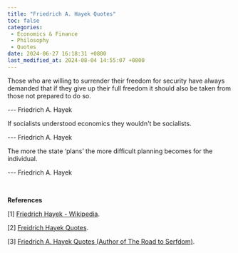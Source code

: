 ```yaml
---
title: "Friedrich A. Hayek Quotes"
toc: false
categories:
 - Economics & Finance
 - Philosophy
 - Quotes
date: 2024-06-27 16:18:31 +0800
last_modified_at: 2024-08-04 14:55:07 +0800
---
```


<div class="quote--left" markdown="1">
Those who are willing to surrender their freedom for security have always demanded that if they give up their full freedom it should also be taken from those not prepared to do so.

--- Friedrich A. Hayek

</div>

<div class="quote--left" markdown="1">
If socialists understood economics they wouldn't be socialists.

--- Friedrich A. Hayek

</div>

<div class="quote--left" markdown="1">
The more the state ‘plans’ the more difficult planning becomes for the individual.

--- Friedrich A. Hayek

</div>

<br>

**References**

[1] [Friedrich Hayek - Wikipedia](https://en.wikipedia.org/wiki/Friedrich_Hayek).

[2] [Freidrich Hayek Quotes](https://www.goodreads.com/author/quotes/16458953.Freidrich_Hayek).

[3] [Friedrich A. Hayek Quotes (Author of The Road to Serfdom)](https://www.goodreads.com/author/quotes/670307.Friedrich_A_Hayek).
